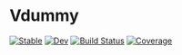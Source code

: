 # Vdummy

[![Stable](https://img.shields.io/badge/docs-stable-blue.svg)](https://Zijiaa.github.io/Vdummy.jl/stable/)
[![Dev](https://img.shields.io/badge/docs-dev-blue.svg)](https://Zijiaa.github.io/Vdummy.jl/dev/)
[![Build Status](https://github.com/Zijiaa/Vdummy.jl/actions/workflows/CI.yml/badge.svg?branch=master)](https://github.com/Zijiaa/Vdummy.jl/actions/workflows/CI.yml?query=branch%3Amaster)
[![Coverage](https://codecov.io/gh/Zijiaa/Vdummy.jl/branch/master/graph/badge.svg)](https://codecov.io/gh/Zijiaa/Vdummy.jl)
